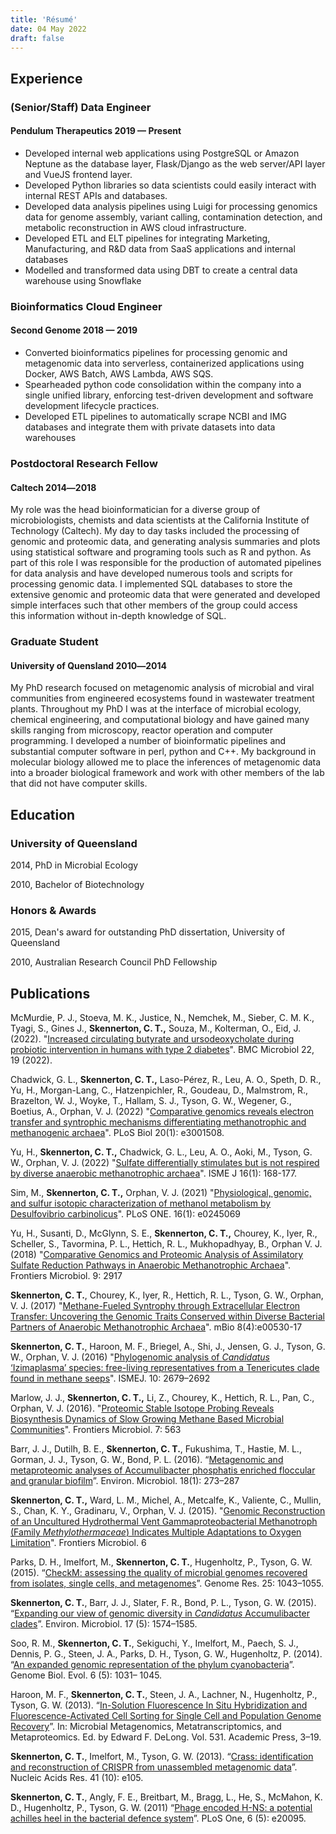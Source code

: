 ```yaml
---
title: 'Résumé'
date: 04 May 2022
draft: false
---
```


Experience
----------

### (Senior/Staff) Data Engineer

#### Pendulum Therapeutics 2019 — Present
* Developed internal web applications using PostgreSQL or Amazon Neptune as the database layer, Flask/Django as the web server/API layer and VueJS frontend layer.
* Developed Python libraries so data scientists could easily interact with internal REST APIs and databases.
* Developed data analysis pipelines using Luigi for processing genomics data for genome assembly, variant calling, contamination detection, and metabolic reconstruction in AWS cloud infrastructure.
* Developed ETL and ELT pipelines for integrating Marketing, Manufacturing, and R&D data from SaaS applications and internal databases
* Modelled and transformed data using DBT to create a central data warehouse using Snowflake

### Bioinformatics Cloud Engineer

#### Second Genome 2018 — 2019

* Converted bioinformatics pipelines for processing genomic and metagenomic data into serverless, containerized applications using Docker, AWS Batch, AWS Lambda, AWS SQS.
* Spearheaded python code consolidation within the company into a single unified library, enforcing test-driven development and software development lifecycle practices.
* Developed ETL pipelines to automatically scrape NCBI and IMG databases and integrate them with private datasets into data warehouses

### Postdoctoral Research Fellow

#### Caltech 2014―2018

My role was the head bioinformatician for a diverse group of microbiologists, chemists and data scientists at the California Institute of Technology (Caltech). My day to day tasks included the processing of genomic and proteomic data, and generating analysis summaries and plots using statistical software and programing tools such as R and python. As part of this role I was responsible for the production of automated pipelines for data analysis and have developed numerous tools and scripts for processing genomic data. I implemented SQL databases to store the extensive genomic and proteomic data that were generated and developed simple interfaces such that other members of the group could access this information without in-depth knowledge of SQL.

### Graduate Student

#### University of Quensland 2010―2014

My PhD research focused on metagenomic analysis of microbial and viral communities from engineered ecosystems found in wastewater treatment plants. Throughout my PhD I was at the interface of microbial ecology, chemical engineering, and computational biology and have gained many skills ranging from microscopy, reactor operation and computer programming. I developed a number of bioinformatic pipelines and substantial computer software in perl, python and C++. My background in molecular biology allowed me to place the inferences of metagenomic data into a broader biological framework and work with other members of the lab that did not have computer skills.

Education
---------

### University of Queensland

2014, PhD in Microbial Ecology

2010, Bachelor of Biotechnology

### Honors & Awards

2015, Dean's award for outstanding PhD dissertation, University of Queensland

2010, Australian Research Council PhD Fellowship

Publications
------------

McMurdie, P. J., Stoeva, M. K., Justice, N., Nemchek, M., Sieber, C. M. K., Tyagi, S., Gines J., **Skennerton, C. T.,** Souza, M., Kolterman, O., Eid, J. (2022). "[Increased circulating butyrate and ursodeoxycholate during probiotic intervention in humans with type 2 diabetes](https://doi.org/10.1186/s12866-021-02415-8)". BMC Microbiol 22, 19 (2022).

Chadwick, G. L., **Skennerton, C. T.,** Laso-Pérez, R., Leu, A. O., Speth, D. R., Yu, H., Morgan-Lang, C., Hatzenpichler, R., Goudeau, D., Malmstrom, R., Brazelton, W. J., Woyke, T., Hallam, S. J., Tyson, G. W., Wegener, G., Boetius, A., Orphan, V. J. (2022) "[Comparative genomics reveals electron transfer and syntrophic mechanisms differentiating methanotrophic and methanogenic archaea](https://doi.org/10.1371/journal.pbio.3001508)". PLoS Biol 20(1): e3001508.

Yu, H., **Skennerton, C. T.,** Chadwick, G. L., Leu, A. O., Aoki, M., Tyson, G. W., Orphan, V. J. (2022) "[Sulfate differentially stimulates but is not respired by diverse anaerobic methanotrophic archaea](https://pubmed.ncbi.nlm.nih.gov/34285362/)". ISME J 16(1): 168-177.

Sim, M., **Skennerton, C. T.,** Orphan, V. J. (2021) "[Physiological, genomic, and sulfur isotopic characterization of methanol metabolism by Desulfovibrio carbinolicus](https://pubmed.ncbi.nlm.nih.gov/33444327/)". PLoS ONE. 16(1): e0245069

Yu, H., Susanti, D., McGlynn, S. E., **Skennerton, C. T.,** Chourey, K., Iyer, R., Scheller, S., Tavormina, P. L., Hettich, R. L., Mukhopadhyay, B., Orphan V. J. (2018) "[Comparative Genomics and Proteomic Analysis of Assimilatory Sulfate Reduction Pathways in Anaerobic Methanotrophic Archaea](https://www.ncbi.nlm.nih.gov/pmc/articles/PMC6286981/)". Frontiers Microbiol. 9: 2917

**Skennerton, C. T.**, Chourey, K., Iyer, R., Hettich, R. L., Tyson, G. W., Orphan, V. J. (2017) "[Methane-Fueled Syntrophy through Extracellular Electron Transfer: Uncovering the Genomic Traits Conserved within Diverse Bacterial Partners of Anaerobic Methanotrophic Archaea](https://www.ncbi.nlm.nih.gov/pubmed/28765215)". mBio 8(4):e00530-17

**Skennerton, C. T.**, Haroon, M. F., Briegel, A., Shi, J., Jensen, G. J., Tyson, G. W., Orphan, V. J. (2016) "[Phylogenomic analysis of _Candidatus_ ‘Izimaplasma’ species: free-living representatives from a Tenericutes clade found in methane seeps](http://www.ncbi.nlm.nih.gov/pubmed/27058507)". ISMEJ. 10: 2679–2692

Marlow, J. J., **Skennerton, C. T.,** Li, Z., Chourey, K., Hettich, R. L., Pan, C., Orphan, V. J. (2016). "[Proteomic Stable Isotope Probing Reveals Biosynthesis Dynamics of Slow Growing Methane Based Microbial Communities](http://journal.frontiersin.org/article/10.3389/fmicb.2016.00563/full)". Frontiers Microbiol. 7: 563

Barr, J. J., Dutilh, B. E., **Skennerton, C. T.**, Fukushima, T., Hastie, M. L., Gorman, J. J., Tyson, G. W., Bond, P. L. (2016). “[Metagenomic and metaproteomic analyses of Accumulibacter phosphatis enriched floccular and granular biofilm](http://www.ncbi.nlm.nih.gov/pubmed/26279094)”. Environ. Microbiol. 18(1): 273–287

**Skennerton, C. T.,** Ward, L. M., Michel, A., Metcalfe, K., Valiente, C., Mullin, S., Chan, K. Y., Gradinaru, V., Orphan, V. J. (2015). "[Genomic Reconstruction of an Uncultured Hydrothermal Vent Gammaproteobacterial Methanotroph (Family _Methylothermaceae_) Indicates Multiple Adaptations to Oxygen Limitation](http://journal.frontiersin.org/article/10.3389/fmicb.2015.01425/full)". Frontiers Microbiol. 6

Parks, D. H., Imelfort, M., **Skennerton, C. T.**, Hugenholtz, P., Tyson, G. W. (2015). “[CheckM: assessing the quality of microbial genomes recovered from isolates, single cells, and metagenomes](http://genome.cshlp.org/content/25/7/1043.long)”. Genome Res. 25: 1043–1055.

**Skennerton, C. T.**, Barr, J. J., Slater, F. R., Bond, P. L., Tyson, G. W. (2015). “[Expanding our view of genomic diversity in _Candidatus_ Accumulibacter clades](http://www.ncbi.nlm.nih.gov/pubmed/25088527)”. Environ. Microbiol. 17 (5): 1574–1585.

Soo, R. M., **Skennerton, C. T.**, Sekiguchi, Y., Imelfort, M., Paech, S. J., Dennis, P. G., Steen, J. A., Parks, D. H., Tyson, G. W., Hugenholtz, P. (2014). “[An expanded genomic representation of the phylum cyanobacteria](http://gbe.oxfordjournals.org/content/6/5/1031.long)”. Genome Biol. Evol. 6 (5): 1031– 1045.

Haroon, M. F., **Skennerton, C. T.**, Steen, J. A., Lachner, N., Hugenholtz, P., Tyson, G. W. (2013). “[In-Solution Fluorescence In Situ Hybridization and Fluorescence-Activated Cell Sorting for Single Cell and Population Genome Recovery](http://www.ncbi.nlm.nih.gov/pubmed/24060113)”. In: Microbial Metagenomics, Metatranscriptomics, and Metaproteomics. Ed. by Edward F. DeLong. Vol. 531. Academic Press, 3–19.

**Skennerton, C. T.**, Imelfort, M., Tyson, G. W. (2013). “[Crass: identification and reconstruction of CRISPR from unassembled metagenomic data](http://nar.oxfordjournals.org/content/41/10/e105.long)”. Nucleic Acids Res. 41 (10): e105.

**Skennerton, C. T.**, Angly, F. E., Breitbart, M., Bragg, L., He, S., McMahon, K. D., Hugenholtz, P., Tyson, G. W. (2011) “[Phage encoded H-NS: a potential achilles heel in the bacterial defence system](http://journals.plos.org/plosone/article?id=10.1371/journal.pone.0020095)”. PLoS One, 6 (5): e20095.

